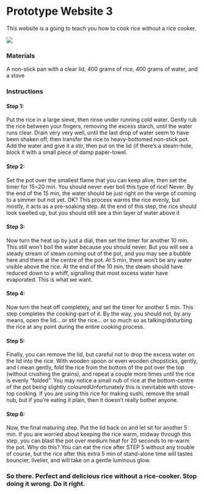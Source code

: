<!DOCTYPE html>
<head>
    <h1>Prototype Website 3
    </h1>
</head>
<body>
    <p>This website is a going to teach you how to cook rice without a rice cooker.
    </p>
<img src="https://learn.compactappliance.com/wp-content/uploads/2012/03/rice-cooker.jpg"/>
    <h3>Materials
    </h3>
    <p>A non-stick pan with a clear lid, 400 grams of rice, 400 grams of water, and a stove
    </p>
    <h3>Instructions
    </h3>
    <h4>Step 1:
    </h4>
    <p> Put the rice in a large sieve, then rinse under running cold water.  Gently rub the rice between your fingers, removing the excess starch, until the water runs clear.  Drain very very well, until the last drop of water seem to have been shaken off, then transfer the rice to heavy-bottomed non-stick pot.  Add the water and give it a stir, then put on the lid (if there’s a steam-hole, block it with a small piece of damp paper-towel.
    </p>
    <h4>Step 2:
    </h4>
    <p>Set the pot over the smallest flame that you can keep alive, then set the timer for 15~20 min. You should never ever boil this type of rice!  Never. By the end of the 15 min, the water should be just right on the verge of coming to a simmer but not yet.  OK?  This process warms the rice evenly, but mostly, it acts as a pre-soaking step.  At the end of this step, the rice should look swelled up, but you should still see a thin layer of water above it
    </p>
    <h4>Step 3:
    </h4>
    <p> Now turn the heat up by just a dial, then set the timer for another 10 min. This still won’t boil the water because you should never. But you will see a steady stream of steam coming out of the pot, and you may see a bubble here and there at the centre of the pot.  At 5 min, there won’t be any water visible above the rice.  At the end of the 10 min, the steam should have reduced down to a whiff, signalling that most excess water have evaporated. This is what we want.
    </p>
    <h4>Step 4:
    </h4>
    <p>Now turn the heat off completely, and set the timer for another 5 min. This step completes the cooking-part of it.  By the way, you should not, by any means, open the lid… or stir the rice… or so much so as talking/disturbing the rice at any point during the entire cooking process. 
    </p>
    <h4>Step 5:
    </h4>
    <p>Finally, you can remove the lid, but careful not to drop the excess water on the lid into the rice. With wooden spoon or even wooden chopsticks, gently, and I mean gently, fold the rice from the bottom of the pot over the top (without crushing the grains), and repeat a couple more times until the rice is evenly “folded”. You may notice a small nub of rice at the bottom-centre of the pot being slightly colouredUnfortunately this is inevitable with stove-top cooking. If you are using this rice for making sushi, remove the small nub, but if you’re eating it plain, then it doesn’t really bother anyone.
    </p>
    <h4>Step 6:
    </h4>
    <p>Now, the final maturing step.  Put the lid back on and let sit for another 5 min.  If you are worried about keeping the rice warm, midway through this step, you can blast the pot over medium heat for 20 seconds to re-warm the pot.  Why do this?  You can eat the rice after STEP 5 without any trouble of course, but the rice after this extra 5 min of stand-alone time will tastes bouncier, livelier, and will take on a gentle luminous glow.
    </p>
    <h3>So there. Perfect and delicious rice without a rice-cooker. Stop doing it wrong. Do it right.
    </h3>
